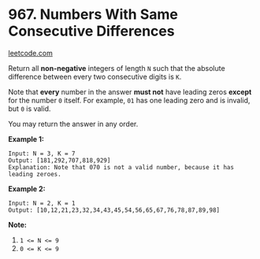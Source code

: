 # 967. Numbers With Same Consecutive Differences
[leetcode.com](https://leetcode.com/problems/numbers-with-same-consecutive-differences/)

Return all **non-negative** integers of length `N` such that the absolute difference between every two consecutive digits is `K`.

Note that **every** number in the answer **must not** have leading zeros **except** for the number `0` itself. For example, `01` has one leading zero and is invalid, but `0` is valid.

You may return the answer in any order.

**Example 1:**

```text
Input: N = 3, K = 7
Output: [181,292,707,818,929]
Explanation: Note that 070 is not a valid number, because it has leading zeroes.
```

**Example 2:**

```text
Input: N = 2, K = 1
Output: [10,12,21,23,32,34,43,45,54,56,65,67,76,78,87,89,98]
```

**Note:**

1.  `1 <= N <= 9`
2.  `0 <= K <= 9`
